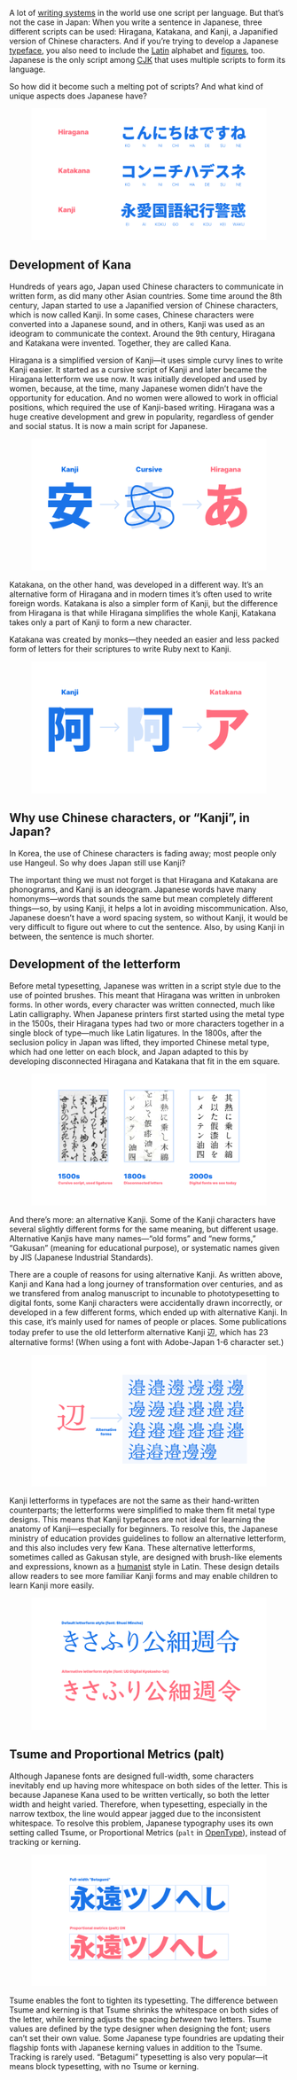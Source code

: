 A lot of [writing systems](/glossary/script_writing_system) in the world use one script per language. But that’s not the case in Japan: When you write a sentence in Japanese, three different scripts can be used: Hiragana, Katakana, and Kanji, a Japanified version of Chinese characters. And if you’re trying to develop a Japanese [typeface](/glossary/typeface), you also need to include the [Latin](/glossary/latin) alphabet and [figures](/glossary/numerals_figures), too. Japanese is the only script among [CJK](/glossary/cjk) that uses multiple scripts to form its language. 

So how did it become such a melting pot of scripts? And what kind of unique aspects does Japanese have?

<figure>

![Comparison of Hiragana, Katakana, and Kanji](images/01.svg)

</figure>

## Development of Kana

Hundreds of years ago, Japan used Chinese characters to communicate in written form, as did many other Asian countries. Some time around the 8th century, Japan started to use a Japanified version of Chinese characters, which is now called Kanji. In some cases, Chinese characters were converted into a Japanese sound, and in others, Kanji was used as an ideogram to communicate the context. Around the 9th century, Hiragana and Katakana were invented. Together, they are called Kana.

Hiragana is a simplified version of Kanji—it uses simple curvy lines to write Kanji easier. It started as a cursive script of Kanji and later became the Hiragana letterform we use now. It was initially developed and used by women, because, at the time, many Japanese women didn’t have the opportunity  for education. And no women were allowed to work in official positions, which required the use of Kanji-based writing. Hiragana was a huge creative development and grew in popularity, regardless of gender and social status. It is now a main script for Japanese.

<figure>

![How Hiragana was developed from Kanji](images/02.svg)

</figure>

Katakana, on the other hand, was developed in a different way. It’s an alternative form of Hiragana and in modern times it’s often used to write foreign words. Katakana is also a simpler form of Kanji, but the difference from Hiragana is that while Hiragana simplifies the whole Kanji, Katakana takes only a part of Kanji to form a new character. 

Katakana was created by monks—they needed an easier and less packed form of letters for their scriptures to write Ruby next to Kanji. 

<figure>

![How Katakana was developed from Kanji](images/03.svg)

</figure>

## Why use Chinese characters, or “Kanji”, in Japan?

In Korea, the use of Chinese characters is fading away; most people only use Hangeul. So why does Japan still use Kanji?

The important thing we must not forget is that Hiragana and Katakana are phonograms, and Kanji is an ideogram. Japanese words have many homonyms—words that sounds the same but mean completely different things—so, by using Kanji, it helps a lot in avoiding miscommunication. Also, Japanese doesn’t have a word spacing system, so without Kanji, it would be very difficult to figure out where to cut the sentence. Also, by using Kanji in between, the sentence is much shorter.

## Development of the letterform

Before metal typesetting, Japanese was written in a script style due to the use of pointed brushes. This meant that Hiragana was written in unbroken forms. In other words, every character was written connected, much like Latin calligraphy. When Japanese printers first started using the metal type in the 1500s, their Hiragana types had two or more characters together in a single block of type—much like Latin ligatures. In the 1800s, after the seclusion policy in Japan was lifted, they imported Chinese metal type, which had one letter on each block, and Japan adapted to this by developing disconnected Hiragana and Katakana that fit in the em square. 

<figure>

![Hiragana development of unbroken to disconnected](images/04.svg)

</figure>

And there’s more: an alternative Kanji. Some of the Kanji characters have several slightly different forms for the same meaning, but different usage. Alternative Kanjis have many names—“old forms” and “new forms,” “Gakusan” (meaning for educational purpose), or systematic names given by JIS (Japanese Industrial Standards).

There are a couple of reasons for using alternative Kanji. As written above, Kanji and Kana had a long journey of transformation over centuries, and as we transfered from analog manuscript to incunable to phototypesetting to digital fonts, some Kanji characters were accidentally drawn incorrectly, or developed in a few different forms, which ended up with alternative Kanji. In this case, it’s mainly used for names of people or places. Some publications today prefer to use the old letterform alternative Kanji 辺, which has 23 alternative forms! (When using a font with Adobe-Japan 1-6 character set.)

<figure>

![Alternative Kanji of “hen” in 23 different ways](images/05.svg)

</figure>

Kanji letterforms in typefaces are not the same as their hand-written counterparts; the letterforms were simplified to make them fit metal type designs. This means that Kanji typefaces are not ideal for learning the anatomy of Kanji—especially for beginners. To resolve this, the Japanese ministry of education provides guidelines to follow an alternative letterform, and this also includes very few Kana. These alternative letterforms, sometimes called as Gakusan style, are designed with brush-like elements and expressions, known as a [humanist](/glossary/humanist_old_style) style in Latin. These design details allow readers to see more familiar Kanji forms and may enable children to learn Kanji more easily. 

<figure>

![Alternative Kanji Gakusan examples](images/06.svg)

</figure>

## Tsume and Proportional Metrics (palt) 

Although Japanese fonts are designed full-width, some characters inevitably end up having more whitespace on both sides of the letter. This is because Japanese Kana used to be written vertically, so both the letter width and height varied. Therefore, when typesetting, especially in the narrow textbox, the line would appear jagged due to the inconsistent whitespace. To resolve this problem, Japanese typography uses its own setting called Tsume, or Proportional Metrics (`palt` in [OpenType](/glossary/open_type)), instead of tracking or kerning.

<figure>

![Difference of palt ON and OFF](images/07.svg)

</figure>

Tsume enables the font to tighten its typesetting. The difference between Tsume and kerning is that Tsume shrinks the whitespace on both sides of the letter, while kerning adjusts the spacing _between_ two letters. Tsume values are defined by the type designer when designing the font; users can’t set their own value. Some Japanese type foundries are updating their flagship fonts with Japanese kerning values in addition to the Tsume. Tracking is rarely used. “Betagumi” typesetting is also very popular—it means block typesetting, with no Tsume or kerning.
